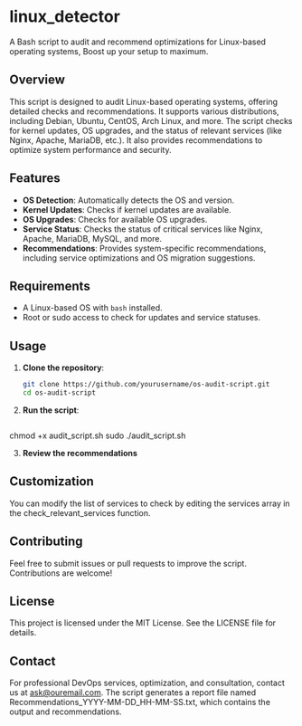 # linux_detector
A Bash script to audit and recommend optimizations for Linux-based operating systems, Boost up your setup to maximum.

## Overview
This script is designed to audit Linux-based operating systems, offering detailed checks and recommendations. It supports various distributions, including Debian, Ubuntu, CentOS, Arch Linux, and more. The script checks for kernel updates, OS upgrades, and the status of relevant services (like Nginx, Apache, MariaDB, etc.). It also provides recommendations to optimize system performance and security.

## Features
- **OS Detection**: Automatically detects the OS and version.
- **Kernel Updates**: Checks if kernel updates are available.
- **OS Upgrades**: Checks for available OS upgrades.
- **Service Status**: Checks the status of critical services like Nginx, Apache, MariaDB, MySQL, and more.
- **Recommendations**: Provides system-specific recommendations, including service optimizations and OS migration suggestions.

## Requirements
- A Linux-based OS with `bash` installed.
- Root or sudo access to check for updates and service statuses.

## Usage

1. **Clone the repository**:
   ```bash
   git clone https://github.com/yourusername/os-audit-script.git
   cd os-audit-script
   
2. **Run the script**:
   ```bash
chmod +x audit_script.sh
sudo ./audit_script.sh

3. **Review the recommendations**

## Customization
You can modify the list of services to check by editing the services array in the check_relevant_services function.

## Contributing
Feel free to submit issues or pull requests to improve the script. Contributions are welcome!

## License
This project is licensed under the MIT License. See the LICENSE file for details.

## Contact
For professional DevOps services, optimization, and consultation, contact us at ask@ouremail.com.
The script generates a report file named Recommendations_YYYY-MM-DD_HH-MM-SS.txt, which contains the output and recommendations.
